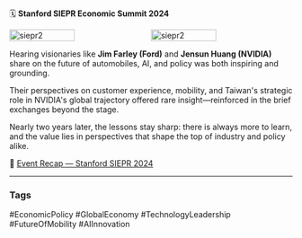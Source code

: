 🗓️ **Stanford SIEPR Economic Summit 2024**

<div style="display:flex; flex-wrap:wrap; gap:10px;">
  <img src="/alvin-site/JPG_VID/PXL_20240301_223820417.jpg?v=1" 
       alt="siepr2" 
       width="48%">
  <img src="/alvin-site/JPG_VID/PXL_20240302_024434802.jpg?v=1" 
       alt="siepr2" 
       width="48%">
</div>


Hearing visionaries like **Jim Farley (Ford)** and **Jensun Huang (NVIDIA)** share on the future of automobiles, AI, and policy was both inspiring and grounding.

Their perspectives on customer experience, mobility, and Taiwan's strategic role in NVIDIA's global trajectory offered rare insight—reinforced in the brief exchanges beyond the stage.

Nearly two years later, the lessons stay sharp: there is always more to learn, and the value lies in perspectives that shape the top of industry and policy alike.

🔗 [Event Recap — Stanford SIEPR 2024](https://siepr.stanford.edu/siepr-events/summits/2024-siepr-economic-summit)

---

### Tags  
#EconomicPolicy #GlobalEconomy #TechnologyLeadership #FutureOfMobility #AIInnovation

